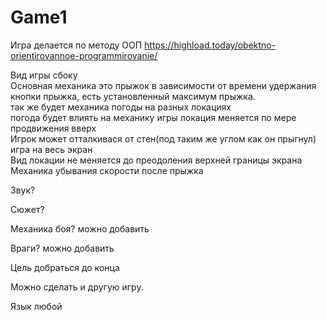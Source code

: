 # Game1
Игра делается по методу ООП https://highload.today/obektno-orientirovannoe-programmirovanie/

Вид игры сбоку  
Основная механика это прыжок в зависимости от времени удержания кнопки прыжка, есть установленный максимум прыжка.  
так же будет механика погоды на разных локациях  
погода будет влиять на механику игры 
локация меняется по мере продвижения вверх  
Игрок может отталкивася от стен(под таким же углом как он прыгнул)  
игра на весь экран  
Вид локации не меняется до преодоления верхней границы экрана  
Механика убывания скорости после прыжка  

Звук?

Сюжет? 

Механика боя? можно добавить

Враги? можно добавить 

Цель добраться до конца 

Можно сделать и другую игру.

Язык любой 
